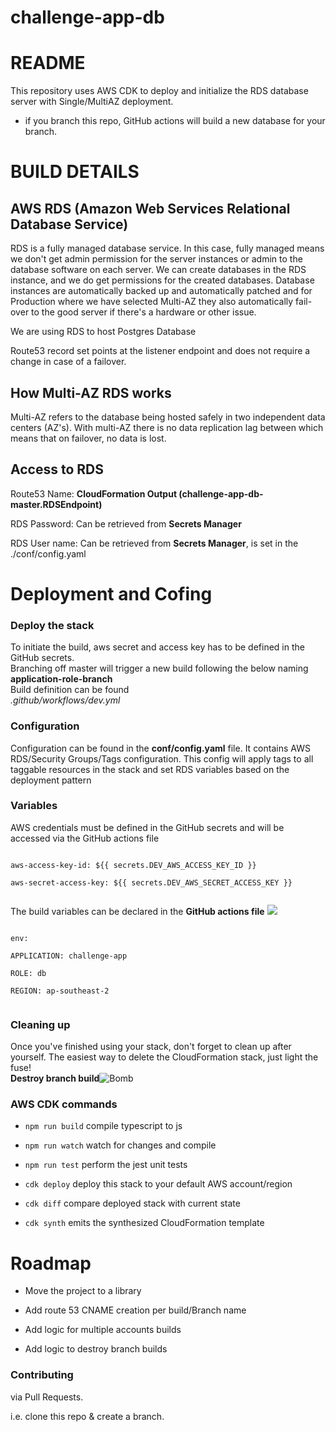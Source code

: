 
  
# challenge-app-db  
  
# README  
  
This repository uses AWS CDK to deploy and initialize the RDS database server with Single/MultiAZ deployment.  
* if you branch this repo, GitHub actions will build a new database for your branch.  
  
# BUILD DETAILS  
  
## AWS RDS (Amazon Web Services Relational Database Service)  
  
RDS is a fully managed database service. In this case, fully managed means we don't get admin permission for the server instances or admin to the database software on each server. We can create databases in the RDS instance, and we do get permissions for the created databases. Database instances are automatically backed up and automatically patched and for Production where we have selected Multi-AZ they also automatically fail-over to the good server if there's a hardware or other issue.  
  
We are using RDS to host Postgres Database  
  
Route53 record set points at the listener endpoint and does not require a change in case of a failover.  
  
  
## How Multi-AZ RDS works  
  
Multi-AZ refers to the database being hosted safely in two independent data centers (AZ's). With multi-AZ there is no data replication lag between which means that on failover, no data is lost.  
  
## Access to RDS  
  
Route53 Name: **CloudFormation Output (challenge-app-db-master.RDSEndpoint)**  
  
RDS Password: Can be retrieved from **Secrets Manager**  
  
RDS User name: Can be retrieved from **Secrets Manager**, is set in the ./conf/config.yaml  
  
# Deployment  and Cofing
  
  
### Deploy the stack
  
To initiate the build, aws secret and access key has to be defined in the GitHub secrets.  
Branching off master will trigger a new build following the below naming  
**application-role-branch**  
Build definition can be found  
*.github/workflows/dev.yml*  

### Configuration  
  
Configuration can be found in the **conf/config.yaml** file. It contains AWS RDS/Security Groups/Tags configuration. This config will apply tags to all taggable resources in the stack and set RDS variables based on the deployment pattern  
  
### Variables  
  
AWS credentials must be defined in the GitHub secrets and will be accessed via the GitHub actions file  
```  
  
aws-access-key-id: ${{ secrets.DEV_AWS_ACCESS_KEY_ID }}  
  
aws-secret-access-key: ${{ secrets.DEV_AWS_SECRET_ACCESS_KEY }}  
  
```  
  
The build variables can be declared in the **GitHub actions file** <img src="https://img.icons8.com/fluent/48/000000/github.png"/>  
  
  
```  
  
env:  
  
APPLICATION: challenge-app  
  
ROLE: db  
  
REGION: ap-southeast-2  
  
```  
  
### Cleaning up  
  
Once you've finished using your stack, don't forget to clean up after yourself. The easiest way to delete the CloudFormation stack, just light the fuse!  
**Destroy branch build**![Bomb](https://img.icons8.com/emoji/48/000000/bomb-emoji.png)  

### AWS CDK commands  
  
* `npm run build` compile typescript to js  
  
* `npm run watch` watch for changes and compile  
  
* `npm run test` perform the jest unit tests  
  
* `cdk deploy` deploy this stack to your default AWS account/region  
  
* `cdk diff` compare deployed stack with current state  
  
* `cdk synth` emits the synthesized CloudFormation template
  
# Roadmap  
  
* Move the project to a library  
  
* Add route 53 CNAME creation per build/Branch name  
  
* Add logic for multiple accounts builds  
  
* Add logic to destroy branch builds  
  
  
### Contributing  
  
via Pull Requests.  
  
i.e. clone this repo & create a branch. 